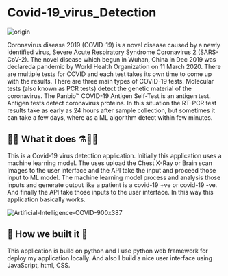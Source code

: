 # Covid-19_virus_Detection

![origin](https://github.com/ADITYADAS1999/Covid-19_virus_Detection/assets/58718316/5395c6da-e519-48ab-8b19-74f7023a58fa)

Coronavirus disease 2019 (COVID-19) is a novel disease caused by a newly identified virus, Severe Acute Respiratory Syndrome Coronavirus 2 (SARS-CoV-2). The novel disease which begun in Wuhan, China in Dec 2019 was declareda pandemic by World Health Organization on 11 March 2020. There are multiple tests for COVID and each test takes its own time to come up with the results. There are three main types of COVID-19 tests. Molecular tests (also known as PCR tests) detect the genetic material of the coronavirus. The Panbio™ COVID-19 Antigen Self-Test is an antigen test. Antigen tests detect coronavirus proteins. In this situation the RT-PCR test results take as early as 24 hours after sample collection, but sometimes it can take a few days, where as a ML algorithm detect within few minutes.

## 👨‍💻 What it does  ⚗🧪🧬

This is a Covid-19 virus detection application. Initially this application uses a machine learning model. The uses upload the Chest X-Ray or Brain scan Images to the user interface and the API take the input and proceed those input to ML model. The machine learning model process and analysis those inputs and generate output like a patient is a covid-19 +ve or covid-19 -ve. And finally the API take those inputs to the user interface. In this way this application basically works.

![Artificial-Intelligence-COVID-900x387](https://github.com/ADITYADAS1999/Covid-19_virus_Detection/assets/58718316/0010754b-42ab-425b-ab5e-ffd097d31901)


## 🔩 How we built it 🧫

This application is build on python and I use python web framework for deploy my application locally. And also I build a nice user interface using JavaScript, html, CSS.
